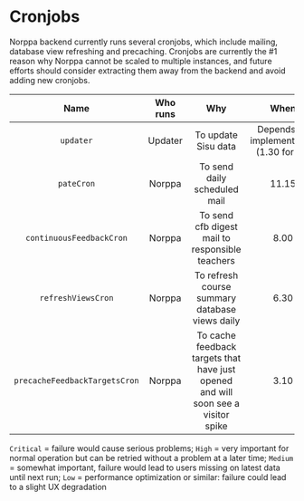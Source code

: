 # Cronjobs

Norppa backend currently runs several cronjobs, which include mailing, database view refreshing and precaching. 
Cronjobs are currently the #1 reason why Norppa cannot be scaled to multiple instances, and future efforts should consider extracting them away from the backend and avoid adding new cronjobs.

| Name | Who runs | Why    | When | Priority |
|:----:| :----: | :----: | :---:| :----: |
| `updater` | Updater | To update Sisu data | Depends on implementation (1.30 for hy) | `High` |
| `pateCron` | Norppa |To send daily scheduled mail | 11.15 | `High` |
| `continuousFeedbackCron` | Norppa | To send cfb digest mail to responsible teachers | 8.00 | `Medium` |
| `refreshViewsCron` | Norppa |To refresh course summary database views daily | 6.30 | `Medium` |
| `precacheFeedbackTargetsCron` | Norppa | To cache feedback targets that have just opened and will soon see a visitor spike | 3.10 | `Low` |

`Critical` = failure would cause serious problems; 
`High` = very important for normal operation but can be retried without a problem at a later time; 
`Medium` = somewhat important, failure would lead to users missing on latest data until next run;
`Low` = performance optimization or similar: failure could lead to a slight UX degradation
